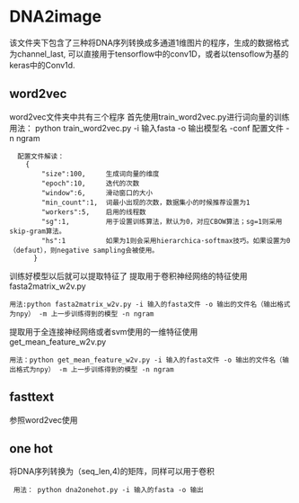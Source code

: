 # DNA2image
该文件夹下包含了三种将DNA序列转换成多通道1维图片的程序，生成的数据格式为channel_last,
可以直接用于tensorflow中的conv1D，或者以tensoflow为基的keras中的Conv1d.
## word2vec
  word2vec文件夹中共有三个程序
  首先使用train_word2vec.py进行词向量的训练
  用法：
      python train_word2vec.py -i 输入fasta -o 输出模型名 -conf 配置文件 -n ngram
      
      配置文件解读：
        {
            "size":100,     生成词向量的维度
            "epoch":10,     迭代的次数
            "window":6,     滑动窗口的大小
            "min_count":1,  词最小出现的次数，数据集小的时候推荐设置为1
            "workers":5,    启用的线程数
            "sg":1,         用于设置训练算法，默认为0，对应CBOW算法；sg=1则采用skip-gram算法。
            "hs":1          如果为1则会采用hierarchica·softmax技巧。如果设置为0（defaut），则negative sampling会被使用。
          }
      
   训练好模型以后就可以提取特征了
   提取用于卷积神经网络的特征使用fasta2matrix_w2v.py
   
    用法:python fasta2matrix_w2v.py -i 输入的fasta文件 -o 输出的文件名（输出格式为npy） -m 上一步训练得到的模型 -n ngram
   
   提取用于全连接神经网络或者svm使用的一维特征使用 get_mean_feature_w2v.py 
   
    用法：python get_mean_feature_w2v.py -i 输入的fasta文件 -o 输出的文件名（输出格式为npy） -m 上一步训练得到的模型 -n ngram
    
## fasttext 
   参照word2vec使用
   
## one hot 
  
  将DNA序列转换为（seq_len,4)的矩阵，同样可以用于卷积
    
     用法： python dna2onehot.py -i 输入的fasta -o 输出
